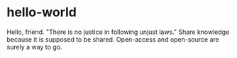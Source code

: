 # hello-world
Hello, friend.
"There is no justice in following unjust laws." Share knowledge because it is supposed to be shared. Open-access and open-source are surely a way to go.
